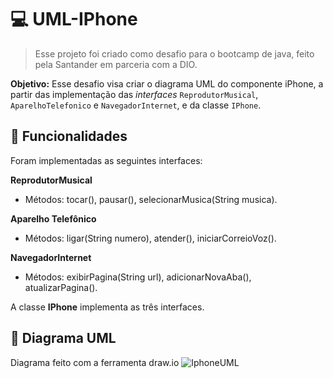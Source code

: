 # 💻 UML-IPhone

> Esse projeto foi criado como desafio para o bootcamp de java, feito pela Santander em parceria com a DIO.

**Objetivo:** Esse desafio visa criar o diagrama UML do componente iPhone, a partir das implementação das _interfaces_ `ReprodutorMusical`, `AparelhoTelefonico` e `NavegadorInternet`, e da classe `IPhone`.


## :space_invader: Funcionalidades
Foram implementadas as seguintes interfaces: 

**ReprodutorMusical**
- Métodos: tocar(), pausar(), selecionarMusica(String musica).

**Aparelho Telefônico**
- Métodos: ligar(String numero), atender(), iniciarCorreioVoz().

**NavegadorInternet**
- Métodos: exibirPagina(String url), adicionarNovaAba(), atualizarPagina().

A classe **IPhone** implementa as três interfaces.


## :space_invader: Diagrama UML
Diagrama feito com a ferramenta draw.io
![IphoneUML](https://github.com/KarolSrmnt/UML-iPhone/assets/166427350/dd8baf19-a875-4382-a695-44efc078a606)
